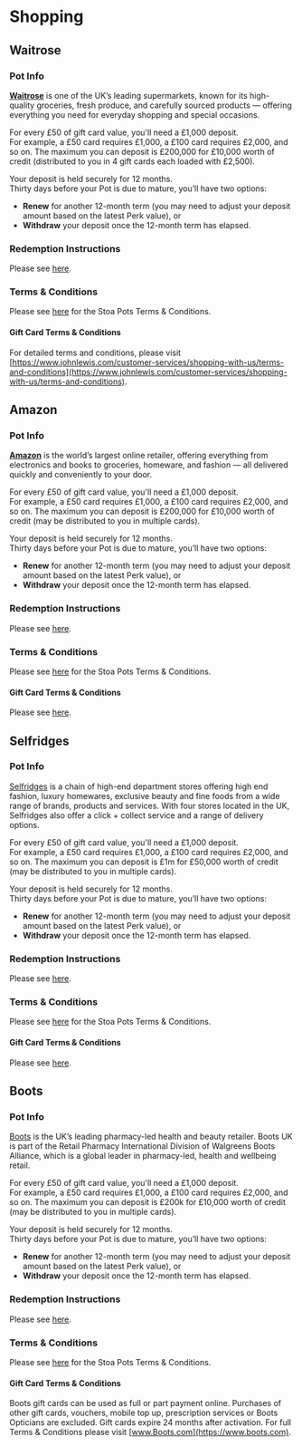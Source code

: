 # Shopping

## Waitrose

### Pot Info

[**Waitrose**](https://www.waitrose.com) is one of the UK’s leading supermarkets, known for its high-quality groceries, fresh produce, and carefully sourced products — offering everything you need for everyday shopping and special occasions.

For every £50 of gift card value, you'll need a £1,000 deposit.\
For example, a £50 card requires £1,000, a £100 card requires £2,000, and so on. The maximum you can deposit is £200,000 for £10,000 worth of credit (distributed to you in 4 gift cards each loaded with £2,500).

Your deposit is held securely for 12 months.\
Thirty days before your Pot is due to mature, you’ll have two options:

* **Renew** for another 12-month term (you may need to adjust your deposit amount based on the latest Perk value), or
* **Withdraw** your deposit once the 12-month term has elapsed.

### Redemption Instructions

Please see [here](../perk-redemption-instructions-list/shopping.md#waitrose).

### Terms & Conditions

Please see [here](https://app.stoa.money/terms-and-conditions) for the Stoa Pots Terms & Conditions.

#### Gift Card Terms & Conditions

For detailed terms and conditions, please visit [https://www.johnlewis.com/customer-services/shopping-with-us/terms-and-conditions](https://www.johnlewis.com/customer-services/shopping-with-us/terms-and-conditions).

## Amazon

### Pot Info

[**Amazon**](https://www.amazon.co.uk) is the world’s largest online retailer, offering everything from electronics and books to groceries, homeware, and fashion — all delivered quickly and conveniently to your door.

For every £50 of gift card value, you'll need a £1,000 deposit.\
For example, a £50 card requires £1,000, a £100 card requires £2,000, and so on. The maximum you can deposit is £200,000 for £10,000 worth of credit (may be distributed to you in multiple cards).

Your deposit is held securely for 12 months.\
Thirty days before your Pot is due to mature, you’ll have two options:

* **Renew** for another 12-month term (you may need to adjust your deposit amount based on the latest Perk value), or
* **Withdraw** your deposit once the 12-month term has elapsed.

### Redemption Instructions

Please see [here](../perk-redemption-instructions-list/shopping.md#amazon).

### Terms & Conditions

Please see [here](https://app.stoa.money/terms-and-conditions) for the Stoa Pots Terms & Conditions.

#### Gift Card Terms & Conditions

Please see [here](https://www.amazon.co.uk/gp/help/customer/display.html?nodeId=GNG9PXYZUMQT72QK).

## Selfridges

### Pot Info

[Selfridges](https://www.selfridges.com/GB/en/) is a chain of high-end department stores offering high end fashion, luxury homewares, exclusive beauty and fine foods from a wide range of brands, products and services. With four stores located in the UK, Selfridges also offer a click + collect service and a range of delivery options.

For every £50 of gift card value, you'll need a £1,000 deposit.\
For example, a £50 card requires £1,000, a £100 card requires £2,000, and so on. The maximum you can deposit is £1m for £50,000 worth of credit (may be distributed to you in multiple cards).

Your deposit is held securely for 12 months.\
Thirty days before your Pot is due to mature, you’ll have two options:

* **Renew** for another 12-month term (you may need to adjust your deposit amount based on the latest Perk value), or
* **Withdraw** your deposit once the 12-month term has elapsed.

### Redemption Instructions

Please see [here](../perk-redemption-instructions-list/shopping.md#amazon).

### Terms & Conditions

Please see [here](https://app.stoa.money/terms-and-conditions) for the Stoa Pots Terms & Conditions.

#### Gift Card Terms & Conditions

Please see [here](https://www.selfridges.com/GB/en/features/info/gift-card/gift-card-terms/).

## Boots

### Pot Info

[Boots](https://www.boots.com/) is the UK’s leading pharmacy-led health and beauty retailer. Boots UK is part of the Retail Pharmacy International Division of Walgreens Boots Alliance, which is a global leader in pharmacy-led, health and wellbeing retail.

For every £50 of gift card value, you'll need a £1,000 deposit.\
For example, a £50 card requires £1,000, a £100 card requires £2,000, and so on. The maximum you can deposit is £200k for £10,000 worth of credit (may be distributed to you in multiple cards).

Your deposit is held securely for 12 months.\
Thirty days before your Pot is due to mature, you’ll have two options:

* **Renew** for another 12-month term (you may need to adjust your deposit amount based on the latest Perk value), or
* **Withdraw** your deposit once the 12-month term has elapsed.

### Redemption Instructions

Please see [here](../perk-redemption-instructions-list/shopping.md#amazon).

### Terms & Conditions

Please see [here](https://app.stoa.money/terms-and-conditions) for the Stoa Pots Terms & Conditions.

#### Gift Card Terms & Conditions

Boots gift cards can be used as full or part payment online. Purchases of other gift cards, vouchers, mobile top up, prescription services or Boots Opticians are excluded. Gift cards expire 24 months after activation. For full Terms & Conditions please visit [www.Boots.com](https://www.boots.com).
